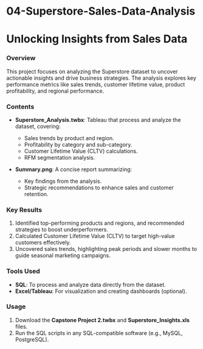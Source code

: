 # 04-Superstore-Sales-Data-Analysis  
# Unlocking Insights from Sales Data  

### **Overview**  
This project focuses on analyzing the Superstore dataset to uncover actionable insights and drive business strategies. The analysis explores key performance metrics like sales trends, customer lifetime value, product profitability, and regional performance.  

### **Contents**  
- **Superstore_Analysis.twbx**: Tableau that process and analyze the dataset, covering:  
  - Sales trends by product and region.  
  - Profitability by category and sub-category.  
  - Customer Lifetime Value (CLTV) calculations.  
  - RFM segmentation analysis.  

- **Summary.png**: A concise report summarizing:  
  - Key findings from the analysis.  
  - Strategic recommendations to enhance sales and customer retention.  

### **Key Results**  
1. Identified top-performing products and regions, and recommended strategies to boost underperformers.   
2. Calculated Customer Lifetime Value (CLTV) to target high-value customers effectively.  
3. Uncovered sales trends, highlighting peak periods and slower months to guide seasonal marketing campaigns.  


### **Tools Used**  
- **SQL**: To process and analyze data directly from the dataset.  
- **Excel/Tableau**: For visualization and creating dashboards (optional).  

### **Usage**  
1. Download the **Capstone Project 2.twbx** and **Superstore_Insights.xls** files.  
2. Run the SQL scripts in any SQL-compatible software (e.g., MySQL, PostgreSQL).  
